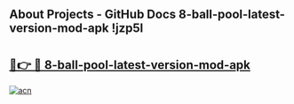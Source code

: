 ## About Projects - GitHub Docs 8-ball-pool-latest-version-mod-apk !jzp5l

# <h2><a href="https://andorid.site?title=8-ball-pool-latest-version-mod-apk&ref=14PRO">🔗👉 🔴 8-ball-pool-latest-version-mod-apk</a></h2>

[![acn](https://github.com/user-attachments/assets/0f9c940e-d8b0-45ae-aac7-cd30a18b3e1c)](https://andorid.site?title=8-ball-pool-latest-version-mod-apk&ref=14PRO)

